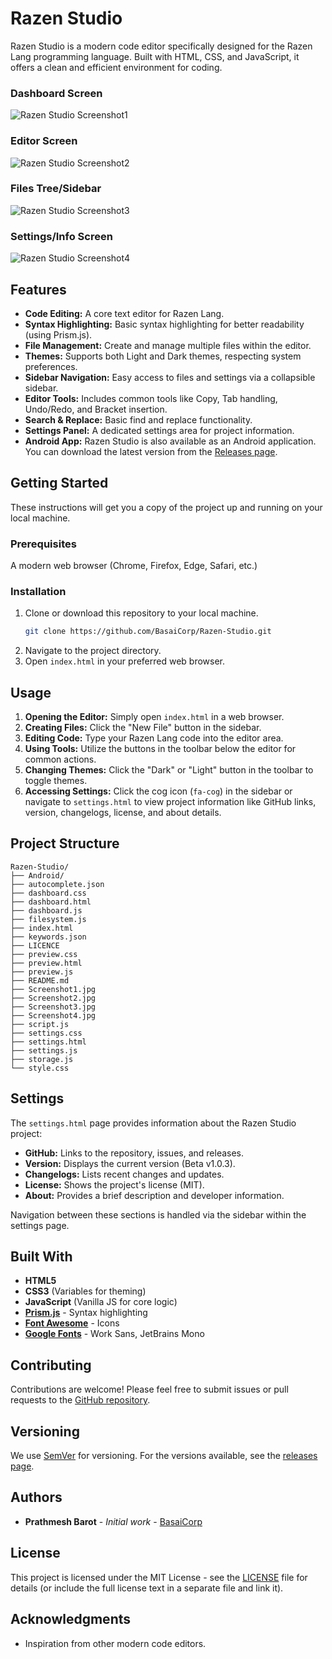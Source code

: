 # Razen Studio

Razen Studio is a modern code editor specifically designed for the Razen Lang programming language. Built with HTML, CSS, and JavaScript, it offers a clean and efficient environment for coding.


### Dashboard Screen
![Razen Studio Screenshot1](Screenshot3.jpg)

### Editor Screen 
![Razen Studio Screenshot2](Screenshot4.jpg)

### Files Tree/Sidebar
![Razen Studio Screenshot3](Screenshot2.jpg)

### Settings/Info Screen
![Razen Studio Screenshot4](Screenshot1.jpg)


## Features

*   **Code Editing:** A core text editor for Razen Lang.
*   **Syntax Highlighting:** Basic syntax highlighting for better readability (using Prism.js).
*   **File Management:** Create and manage multiple files within the editor.
*   **Themes:** Supports both Light and Dark themes, respecting system preferences.
*   **Sidebar Navigation:** Easy access to files and settings via a collapsible sidebar.
*   **Editor Tools:** Includes common tools like Copy, Tab handling, Undo/Redo, and Bracket insertion.
*   **Search & Replace:** Basic find and replace functionality.
*   **Settings Panel:** A dedicated settings area for project information.
*   **Android App:** Razen Studio is also available as an Android application. You can download the latest version from the [Releases page](https://github.com/BasaiCorp/Razen-Studio/releases).

## Getting Started

These instructions will get you a copy of the project up and running on your local machine.

### Prerequisites

A modern web browser (Chrome, Firefox, Edge, Safari, etc.)

### Installation

1.  Clone or download this repository to your local machine.
    ```bash
    git clone https://github.com/BasaiCorp/Razen-Studio.git
    ```
2.  Navigate to the project directory.
3.  Open `index.html` in your preferred web browser.

## Usage

1.  **Opening the Editor:** Simply open `index.html` in a web browser.
2.  **Creating Files:** Click the "New File" button in the sidebar.
3.  **Editing Code:** Type your Razen Lang code into the editor area.
4.  **Using Tools:** Utilize the buttons in the toolbar below the editor for common actions.
5.  **Changing Themes:** Click the "Dark" or "Light" button in the toolbar to toggle themes.
6.  **Accessing Settings:** Click the cog icon (`fa-cog`) in the sidebar or navigate to `settings.html` to view project information like GitHub links, version, changelogs, license, and about details.

## Project Structure

```
Razen-Studio/
├── Android/
├── autocomplete.json
├── dashboard.css
├── dashboard.html
├── dashboard.js
├── filesystem.js
├── index.html
├── keywords.json
├── LICENCE
├── preview.css
├── preview.html
├── preview.js
├── README.md
├── Screenshot1.jpg
├── Screenshot2.jpg
├── Screenshot3.jpg
├── Screenshot4.jpg
├── script.js
├── settings.css
├── settings.html
├── settings.js
├── storage.js
└── style.css
```

## Settings

The `settings.html` page provides information about the Razen Studio project:

*   **GitHub:** Links to the repository, issues, and releases.
*   **Version:** Displays the current version (Beta v1.0.3).
*   **Changelogs:** Lists recent changes and updates.
*   **License:** Shows the project's license (MIT).
*   **About:** Provides a brief description and developer information.

Navigation between these sections is handled via the sidebar within the settings page.

## Built With

*   **HTML5**
*   **CSS3** (Variables for theming)
*   **JavaScript** (Vanilla JS for core logic)
*   **[Prism.js](https://prismjs.com/)** - Syntax highlighting
*   **[Font Awesome](https://fontawesome.com/)** - Icons
*   **[Google Fonts](https://fonts.google.com/)** - Work Sans, JetBrains Mono

## Contributing

Contributions are welcome! Please feel free to submit issues or pull requests to the [GitHub repository](https://github.com/BasaiCorp/Razen-Studio).

## Versioning

We use [SemVer](http://semver.org/) for versioning. For the versions available, see the [releases page](https://github.com/BasaiCorp/Razen-Studio/releases).

## Authors

*   **Prathmesh Barot** - *Initial work* - [BasaiCorp](https://github.com/BasaiCorp)

## License

This project is licensed under the MIT License - see the [LICENSE](#) file for details (or include the full license text in a separate file and link it).

## Acknowledgments

*   Inspiration from other modern code editors.